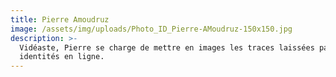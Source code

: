 ```yaml
---
title: Pierre Amoudruz
image: /assets/img/uploads/Photo_ID_Pierre-AMoudruz-150x150.jpg
description: >-
  Vidéaste, Pierre se charge de mettre en images les traces laissées par nos
  identités en ligne. 
---
```


